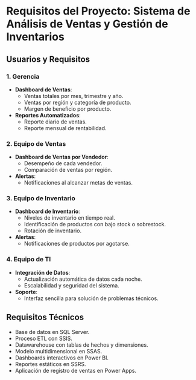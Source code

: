 # Requisitos del Proyecto: Sistema de Análisis de Ventas y Gestión de Inventarios

## Usuarios y Requisitos

### 1. Gerencia
- **Dashboard de Ventas**:
  - Ventas totales por mes, trimestre y año.
  - Ventas por región y categoría de producto.
  - Margen de beneficio por producto.
- **Reportes Automatizados**:
  - Reporte diario de ventas.
  - Reporte mensual de rentabilidad.

### 2. Equipo de Ventas
- **Dashboard de Ventas por Vendedor**:
  - Desempeño de cada vendedor.
  - Comparación de ventas por región.
- **Alertas**:
  - Notificaciones al alcanzar metas de ventas.

### 3. Equipo de Inventario
- **Dashboard de Inventario**:
  - Niveles de inventario en tiempo real.
  - Identificación de productos con bajo stock o sobrestock.
  - Rotación de inventario.
- **Alertas**:
  - Notificaciones de productos por agotarse.

### 4. Equipo de TI
- **Integración de Datos**:
  - Actualización automática de datos cada noche.
  - Escalabilidad y seguridad del sistema.
- **Soporte**:
  - Interfaz sencilla para solución de problemas técnicos.

## Requisitos Técnicos
- Base de datos en SQL Server.
- Proceso ETL con SSIS.
- Datawarehouse con tablas de hechos y dimensiones.
- Modelo multidimensional en SSAS.
- Dashboards interactivos en Power BI.
- Reportes estáticos en SSRS.
- Aplicación de registro de ventas en Power Apps.
